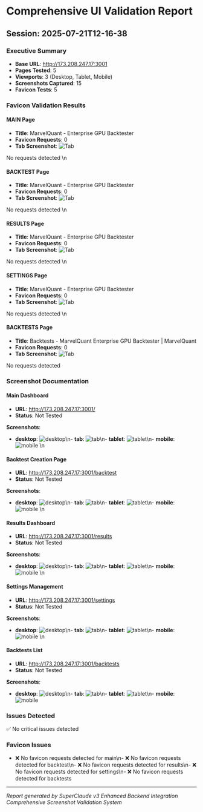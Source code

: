 # Comprehensive UI Validation Report
## Session: 2025-07-21T12-16-38

### Executive Summary
- **Base URL**: http://173.208.247.17:3001
- **Pages Tested**: 5
- **Viewports**: 3 (Desktop, Tablet, Mobile)
- **Screenshots Captured**: 15
- **Favicon Tests**: 5

### Favicon Validation Results


#### MAIN Page
- **Title**: MarvelQuant - Enterprise GPU Backtester
- **Favicon Requests**: 0
- **Tab Screenshot**: ![Tab](favicon-tests/main_tab_2025-07-21T12-16-38.png)

No requests detected
\n
#### BACKTEST Page
- **Title**: MarvelQuant - Enterprise GPU Backtester
- **Favicon Requests**: 0
- **Tab Screenshot**: ![Tab](favicon-tests/backtest_tab_2025-07-21T12-16-38.png)

No requests detected
\n
#### RESULTS Page
- **Title**: MarvelQuant - Enterprise GPU Backtester
- **Favicon Requests**: 0
- **Tab Screenshot**: ![Tab](favicon-tests/results_tab_2025-07-21T12-16-38.png)

No requests detected
\n
#### SETTINGS Page
- **Title**: MarvelQuant - Enterprise GPU Backtester
- **Favicon Requests**: 0
- **Tab Screenshot**: ![Tab](favicon-tests/settings_tab_2025-07-21T12-16-38.png)

No requests detected
\n
#### BACKTESTS Page
- **Title**: Backtests - MarvelQuant Enterprise GPU Backtester | MarvelQuant
- **Favicon Requests**: 0
- **Tab Screenshot**: ![Tab](favicon-tests/backtests_tab_2025-07-21T12-16-38.png)

No requests detected


### Screenshot Documentation


#### Main Dashboard
- **URL**: http://173.208.247.17:3001/
- **Status**: Not Tested

**Screenshots**:
- **desktop**: ![desktop](/srv/samba/shared/bt/backtester_stable/worktrees/ui-refactor/ui-centralized/docs/frontend_validation/screenshots/2025-07-21T12-16-38/main_desktop_2025-07-21T12-16-38.png)\n- **tab**: ![tab](/srv/samba/shared/bt/backtester_stable/worktrees/ui-refactor/ui-centralized/docs/frontend_validation/screenshots/2025-07-21T12-16-38/main_tab_2025-07-21T12-16-38.png)\n- **tablet**: ![tablet](/srv/samba/shared/bt/backtester_stable/worktrees/ui-refactor/ui-centralized/docs/frontend_validation/screenshots/2025-07-21T12-16-38/main_tablet_2025-07-21T12-16-38.png)\n- **mobile**: ![mobile](/srv/samba/shared/bt/backtester_stable/worktrees/ui-refactor/ui-centralized/docs/frontend_validation/screenshots/2025-07-21T12-16-38/main_mobile_2025-07-21T12-16-38.png)
\n
#### Backtest Creation Page
- **URL**: http://173.208.247.17:3001/backtest
- **Status**: Not Tested

**Screenshots**:
- **desktop**: ![desktop](/srv/samba/shared/bt/backtester_stable/worktrees/ui-refactor/ui-centralized/docs/frontend_validation/screenshots/2025-07-21T12-16-38/backtest_desktop_2025-07-21T12-16-38.png)\n- **tab**: ![tab](/srv/samba/shared/bt/backtester_stable/worktrees/ui-refactor/ui-centralized/docs/frontend_validation/screenshots/2025-07-21T12-16-38/backtest_tab_2025-07-21T12-16-38.png)\n- **tablet**: ![tablet](/srv/samba/shared/bt/backtester_stable/worktrees/ui-refactor/ui-centralized/docs/frontend_validation/screenshots/2025-07-21T12-16-38/backtest_tablet_2025-07-21T12-16-38.png)\n- **mobile**: ![mobile](/srv/samba/shared/bt/backtester_stable/worktrees/ui-refactor/ui-centralized/docs/frontend_validation/screenshots/2025-07-21T12-16-38/backtest_mobile_2025-07-21T12-16-38.png)
\n
#### Results Dashboard
- **URL**: http://173.208.247.17:3001/results
- **Status**: Not Tested

**Screenshots**:
- **desktop**: ![desktop](/srv/samba/shared/bt/backtester_stable/worktrees/ui-refactor/ui-centralized/docs/frontend_validation/screenshots/2025-07-21T12-16-38/results_desktop_2025-07-21T12-16-38.png)\n- **tab**: ![tab](/srv/samba/shared/bt/backtester_stable/worktrees/ui-refactor/ui-centralized/docs/frontend_validation/screenshots/2025-07-21T12-16-38/results_tab_2025-07-21T12-16-38.png)\n- **tablet**: ![tablet](/srv/samba/shared/bt/backtester_stable/worktrees/ui-refactor/ui-centralized/docs/frontend_validation/screenshots/2025-07-21T12-16-38/results_tablet_2025-07-21T12-16-38.png)\n- **mobile**: ![mobile](/srv/samba/shared/bt/backtester_stable/worktrees/ui-refactor/ui-centralized/docs/frontend_validation/screenshots/2025-07-21T12-16-38/results_mobile_2025-07-21T12-16-38.png)
\n
#### Settings Management
- **URL**: http://173.208.247.17:3001/settings
- **Status**: Not Tested

**Screenshots**:
- **desktop**: ![desktop](/srv/samba/shared/bt/backtester_stable/worktrees/ui-refactor/ui-centralized/docs/frontend_validation/screenshots/2025-07-21T12-16-38/settings_desktop_2025-07-21T12-16-38.png)\n- **tab**: ![tab](/srv/samba/shared/bt/backtester_stable/worktrees/ui-refactor/ui-centralized/docs/frontend_validation/screenshots/2025-07-21T12-16-38/settings_tab_2025-07-21T12-16-38.png)\n- **tablet**: ![tablet](/srv/samba/shared/bt/backtester_stable/worktrees/ui-refactor/ui-centralized/docs/frontend_validation/screenshots/2025-07-21T12-16-38/settings_tablet_2025-07-21T12-16-38.png)\n- **mobile**: ![mobile](/srv/samba/shared/bt/backtester_stable/worktrees/ui-refactor/ui-centralized/docs/frontend_validation/screenshots/2025-07-21T12-16-38/settings_mobile_2025-07-21T12-16-38.png)
\n
#### Backtests List
- **URL**: http://173.208.247.17:3001/backtests
- **Status**: Not Tested

**Screenshots**:
- **desktop**: ![desktop](/srv/samba/shared/bt/backtester_stable/worktrees/ui-refactor/ui-centralized/docs/frontend_validation/screenshots/2025-07-21T12-16-38/backtests_desktop_2025-07-21T12-16-38.png)\n- **tab**: ![tab](/srv/samba/shared/bt/backtester_stable/worktrees/ui-refactor/ui-centralized/docs/frontend_validation/screenshots/2025-07-21T12-16-38/backtests_tab_2025-07-21T12-16-38.png)\n- **tablet**: ![tablet](/srv/samba/shared/bt/backtester_stable/worktrees/ui-refactor/ui-centralized/docs/frontend_validation/screenshots/2025-07-21T12-16-38/backtests_tablet_2025-07-21T12-16-38.png)\n- **mobile**: ![mobile](/srv/samba/shared/bt/backtester_stable/worktrees/ui-refactor/ui-centralized/docs/frontend_validation/screenshots/2025-07-21T12-16-38/backtests_mobile_2025-07-21T12-16-38.png)


### Issues Detected
✅ No critical issues detected

### Favicon Issues
- ❌ No favicon requests detected for main\n- ❌ No favicon requests detected for backtest\n- ❌ No favicon requests detected for results\n- ❌ No favicon requests detected for settings\n- ❌ No favicon requests detected for backtests

---
*Report generated by SuperClaude v3 Enhanced Backend Integration*
*Comprehensive Screenshot Validation System*

